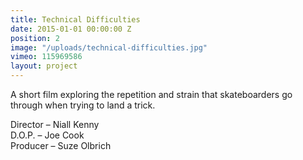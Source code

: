 ```yaml
---
title: Technical Difficulties
date: 2015-01-01 00:00:00 Z
position: 2
image: "/uploads/technical-difficulties.jpg"
vimeo: 115969586
layout: project
---
```


A short film exploring the repetition and strain that skateboarders go through when trying to land a trick.

Director – Niall Kenny  
D.O.P. – Joe Cook  
Producer – Suze Olbrich  